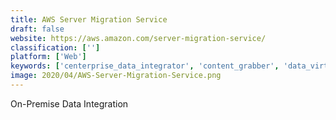 ```yaml
---
title: AWS Server Migration Service
draft: false 
website: https://aws.amazon.com/server-migration-service/
classification: ['']
platform: ['Web']
keywords: ['centerprise_data_integrator', 'content_grabber', 'data_virtuality_platform', 'ibm_infosphere_information_server', 'informatica_powercenter', 'manageengine_recoverymanager_plus', 'oracle_data_integrator', 'oracle_goldengate', 'postgresql', 'relational_junction', 'reportminer', 'sentinet', 'shareplex', 'smartcloud_connect', 'software_ag_webmethods', 'starfish_etl', 'systools_gmail_backup']
image: 2020/04/AWS-Server-Migration-Service.png
---
```

On-Premise Data Integration